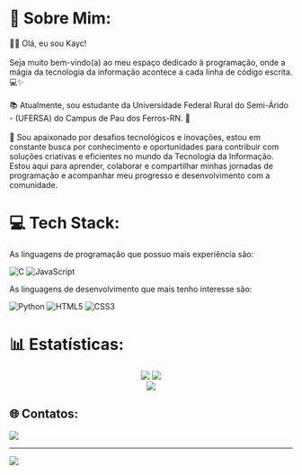 # 💫 Sobre Mim:
👋🏻 Olá, eu sou Kayc!<br><br>Seja muito bem-vindo(a) ao meu espaço dedicado à programação, onde a mágia da tecnologia da informação acontece a cada linha de código escrita. 💻✨<br><br>📚 Atualmente, sou estudante da Universidade Federal Rural do Semi-Árido - (UFERSA) do Campus de Pau dos Ferros-RN. 🌵<br><br>🔎 Sou apaixonado por desafios tecnológicos e inovações, estou em constante busca por conhecimento e oportunidades para contribuir com soluções criativas e eficientes no mundo da Tecnologia da Informação. Estou aqui para aprender, colaborar e compartilhar minhas jornadas de programação e acompanhar meu progresso e desenvolvimento com a comunidade. <br>


# 💻 Tech Stack:
As linguagens de programação que possuo mais experiência são:

![C](https://img.shields.io/badge/c-%2300599C.svg?style=for-the-badge&logo=c&logoColor=white) ![JavaScript](https://img.shields.io/badge/javascript-%23323330.svg?style=for-the-badge&logo=javascript&logoColor=%23F7DF1E)

As linguagens de desenvolvimento que mais tenho interesse são:

![Python](https://img.shields.io/badge/python-3670A0?style=for-the-badge&logo=python&logoColor=ffdd54) ![HTML5](https://img.shields.io/badge/html5-%23E34F26.svg?style=for-the-badge&logo=html5&logoColor=white) ![CSS3](https://img.shields.io/badge/css3-%231572B6.svg?style=for-the-badge&logo=css3&logoColor=white)


# 📊 Estatísticas:

<div align="center">

  ![](https://github-readme-stats.vercel.app/api?username=kaychenderson&show_icons=true&theme=midnight-purple&hide_border=false&include_all_commits=false&count_private=false)
  ![](https://github-readme-stats.vercel.app/api/top-langs/?username=kaychenderson&theme=midnight-purple&hide_border=false&include_all_commits=false&count_private=false&layout=compact)<br/>
  ![](https://github-readme-streak-stats.herokuapp.com/?user=kaychenderson&theme=midnight-purple&hide_border=false)<br/>
  
</div>

## 🌐 Contatos:
[<img src="https://img.shields.io/badge/Gmail-D14836?style=for-the-badge&logo=gmail&logoColor=white" />](mailto:kayc.hendersonml@gmail.com)

---
[![](https://visitcount.itsvg.in/api?id=kaychenderson&icon=0&color=0)](https://visitcount.itsvg.in)


<!-- Proudly created with GPRM ( https://gprm.itsvg.in ) -->
